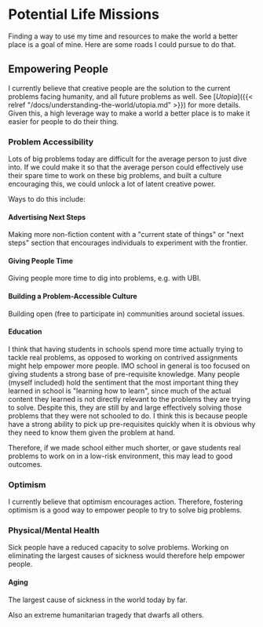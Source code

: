 # Potential Life Missions

Finding a way to use my time and resources to make the world a better place is
a goal of mine.  Here are some roads I could pursue to do that.

## Empowering People

I currently believe that creative people are the solution to the current
problems facing humanity, and all future problems as well.  See [_Utopia_]({{<
relref "/docs/understanding-the-world/utopia.md" >}}) for more details. Given
this, a high leverage way to make a world a better place is to make it easier
for people to do their thing.

### Problem Accessibility

Lots of big problems today are difficult for the average person to just dive
into. If we could make it so that the average person could effectively use
their spare time to work on these big problems, and built a culture encouraging
this, we could unlock a lot of latent creative power.

Ways to do this include:

#### Advertising Next Steps

Making more non-fiction content with a "current state of things" or "next
steps" section that encourages individuals to experiment with the frontier.

#### Giving People Time

Giving people more time to dig into problems, e.g. with UBI.

#### Building a Problem-Accessible Culture

Building open (free to participate in) communities around societal issues.

#### Education

I think that having students in schools spend more time actually trying to
tackle real problems, as opposed to working on contrived assignments might help
empower more people.  IMO school in general is too focused on giving students a
strong base of pre-requisite knowledge. Many people (myself included) hold the
sentiment that the most important thing they learned in school is "learning how
to learn", since much of the actual content they learned is not directly
relevant to the problems they are trying to solve. Despite this, they are still
by and large effectively solving those problems that they were not schooled to
do.  I think this is because people have a strong ability to pick up
pre-requisites quickly when it is obvious why they need to know them given the
problem at hand.

Therefore, if we made school either much shorter, or gave students real
problems to work on in a low-risk environment, this may lead to good outcomes.

### Optimism

I currently believe that optimism encourages action.  Therefore, fostering
optimism is a good way to empower people to try to solve big problems.

### Physical/Mental Health

Sick people have a reduced capacity to solve problems.  Working on eliminating
the largest causes of sickness would therefore help empower people.

#### Aging

The largest cause of sickness in the world today by far.

Also an extreme humanitarian tragedy that dwarfs all others.
